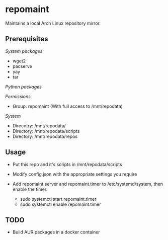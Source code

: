 # repomaint
Maintains a local Arch Linux repository mirror.

## Prerequisites
*System packages*

- wget2
- pacserve
- yay
- tar

*Python packages*

*Permissions*

- Group: repomaint (With full access to /mnt/repodata)

*System*

- Direcotry: /mnt/repodata/
- Directory: /mnt/repodata/scripts
- Directory: /mnt/repodata/repos

## Usage

- Put this repo and it's scripts in /mnt/repodata/scripts

- Modify config.json with the appropriate settings you require

- Add repomaint.server and repomaint.timer to /etc/systemd/system, then enable the timer.
    - sudo systemctl start repomaint.timer
    - sudo systemctl enable repomaint.timer

## TODO

- Build AUR packages in a docker container
